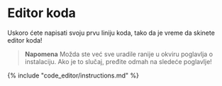 # Editor koda

Uskoro ćete napisati svoju prvu liniju koda, tako da je vreme da skinete editor koda!

> **Napomena** Možda ste već sve uradile ranije u okviru poglavlja o instalaciju. Ako je to slučaj, pređite odmah na sledeće poglavlje!

{% include "code_editor/instructions.md" %}